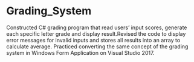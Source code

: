 # Grading_System
Constructed C# grading program that read users’ input scores, generate each specific letter grade and display result.Revised the code to display error messages for invalid inputs and stores all results into an array to calculate average. Practiced converting the same concept of the grading system in Windows Form Application on Visual Studio 2017.
